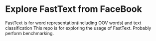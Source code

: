 # Explore FastText from FaceBook

FastText is for word representation(including OOV words) and text classification
This repo is for exploring the usage of FastText.
Probably perform benchmarking.

